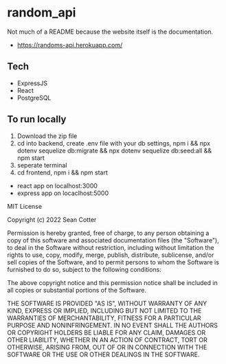 # random_api
Not much of a README because the website itself is the documentation.

- https://randoms-api.herokuapp.com/

## Tech
- ExpressJS
- React 
- PostgreSQL

## To run locally
1. Download the zip file
2. cd into backend, create .env file with your db settings, npm i && npx dotenv sequelize db:migrate && npx dotenv sequelize db:seed:all && npm start
3. seperate terminal
4. cd frontend, npm i && npm start

- react app on localhost:3000
- express app on locaclhost:5000


MIT License

Copyright (c) 2022 Sean Cotter

Permission is hereby granted, free of charge, to any person obtaining a copy
of this software and associated documentation files (the "Software"), to deal
in the Software without restriction, including without limitation the rights
to use, copy, modify, merge, publish, distribute, sublicense, and/or sell
copies of the Software, and to permit persons to whom the Software is
furnished to do so, subject to the following conditions:

The above copyright notice and this permission notice shall be included in all
copies or substantial portions of the Software.

THE SOFTWARE IS PROVIDED "AS IS", WITHOUT WARRANTY OF ANY KIND, EXPRESS OR
IMPLIED, INCLUDING BUT NOT LIMITED TO THE WARRANTIES OF MERCHANTABILITY,
FITNESS FOR A PARTICULAR PURPOSE AND NONINFRINGEMENT. IN NO EVENT SHALL THE
AUTHORS OR COPYRIGHT HOLDERS BE LIABLE FOR ANY CLAIM, DAMAGES OR OTHER
LIABILITY, WHETHER IN AN ACTION OF CONTRACT, TORT OR OTHERWISE, ARISING FROM,
OUT OF OR IN CONNECTION WITH THE SOFTWARE OR THE USE OR OTHER DEALINGS IN THE
SOFTWARE.
